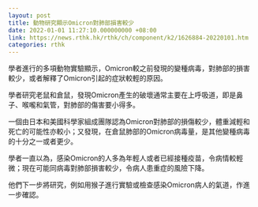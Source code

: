 ```yaml
---
layout: post
title: 動物研究顯示Omicron對肺部損害較少
date: 2022-01-01 11:27:10.000000000 +08:00
link: https://news.rthk.hk/rthk/ch/component/k2/1626884-20220101.htm
categories: rthk
---
```


學者進行的多項動物實驗顯示，Omicron較之前發現的變種病毒，對肺部的損害較少，或者解釋了Omicron引起的症狀較輕的原因。

學者研究老鼠和倉鼠，發現Omicron產生的破壞通常主要在上呼吸道，即是鼻子、喉嚨和氣管，對肺部的傷害要小得多。

一個由日本和美國科學家組成團隊認為Omicron對肺部的損傷較少，體重減輕和死亡的可能性亦較小；又發現，在倉鼠肺部的Omicron病毒量，是其他變種病毒的十分之一或者更少。

學者一直以為，感染Omicron的人多為年輕人或者已經接種疫苗，令病情較輕微；現在可能同病毒對肺部損害較少，令病人患重症的風險下降。

他們下一步將研究，例如用猴子進行實驗或檢查感染Omicron病人的氣道，作進一步確認。
